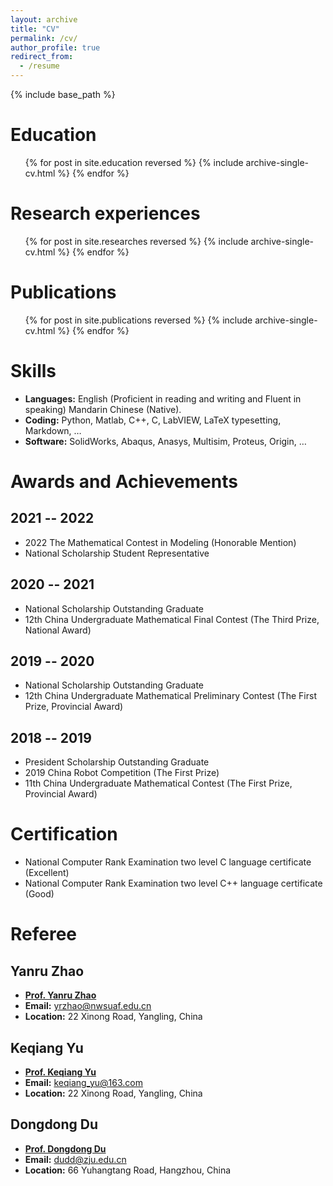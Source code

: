 ```yaml
---
layout: archive
title: "CV"
permalink: /cv/
author_profile: true
redirect_from:
  - /resume
---
```


{% include base_path %}

Education
======
<ul>{% for post in site.education reversed %}
    {% include archive-single-cv.html %}
  {% endfor %}</ul>

Research experiences
======
  <ul>{% for post in site.researches reversed %}
    {% include archive-single-cv.html %}
  {% endfor %}</ul>

Publications
======
  <ul>{% for post in site.publications reversed %}
    {% include archive-single-cv.html %}
  {% endfor %}</ul>
  
Skills
======
* **Languages:** English (Proficient in reading and writing and Fluent in speaking) Mandarin Chinese (Native).
* **Coding:** Python, Matlab, C++, C, LabVIEW, LaTeX typesetting, Markdown, …
* **Software:** SolidWorks, Abaqus, Anasys, Multisim, Proteus, Origin, …

Awards and Achievements
======

2021 -- 2022
------
* 2022 The Mathematical Contest in Modeling (Honorable Mention)
* National Scholarship Student Representative

2020 -- 2021
------
* National Scholarship Outstanding Graduate
* 12th China Undergraduate Mathematical Final Contest (The Third Prize, National Award)

2019 -- 2020
------
* National Scholarship Outstanding Graduate
* 12th China Undergraduate Mathematical Preliminary Contest (The First Prize, Provincial Award)

2018 -- 2019
------
* President Scholarship Outstanding Graduate
* 2019 China Robot Competition (The First Prize)
* 11th China Undergraduate Mathematical Contest (The First Prize, Provincial Award)

Certification
======
* National Computer Rank Examination two level C language certificate (Excellent)
* National Computer Rank Examination two level C++ language certificate (Good)
 
Referee
======

Yanru Zhao
------
* [**Prof. Yanru Zhao**](https://cmee.nwsuaf.edu.cn/szdw/gjzcry/396312.htm)
* **Email:** [yrzhao@nwsuaf.edu.cn](yrzhao@nwsuaf.edu.cn)
* **Location:** 22 Xinong Road, Yangling, China

Keqiang Yu
------
* [**Prof. Keqiang Yu**](https://cmee.nwsuaf.edu.cn/szdw/gjzcry/319400.htm)
* **Email:** [keqiang_yu@163.com](keqiang_yu@163.com)
* **Location:** 22 Xinong Road, Yangling, China

Dongdong Du
------
* [**Prof. Dongdong Du**](https://person.zju.edu.cn/Dudd)
* **Email:** [dudd@zju.edu.cn](dudd@zju.edu.cn)
* **Location:** 66 Yuhangtang Road, Hangzhou, China
